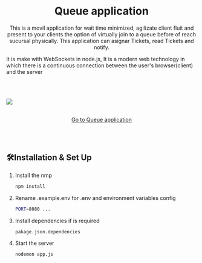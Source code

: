 
<h1 align="center">
Queue application
</h1>
<p align="center">
This is a movil application for wait time minimized, agilizate client fluit and present to your clients the option of virtually join to a queue before of reach sucursal physically. This application can asignar Tickets, read Tickets and notify.

It is make with WebSockets in node.js, It is a modern web technology in which there is a continuous connection between the user's browser(client) and the server<br>

</p>
 <br><br>

![](https://res.cloudinary.com/dxwsqccy0/image/upload/v1663951926/Queue%20application/Screenshot_2022-09-23_115155_tasd2h.png)
<p align="center"> <br><a  href="https://project-queue-application-production.up.railway.app" target="_blank" class="text-decoration-none text-light ">Go to Queue application</a>
<br>
  
 <br><br>


## 🛠Installation & Set Up



1. Install the nmp

   ```sh
   npm install
   ```

2. Rename .example.env for .env and environment variables config

   ```sh
   PORT=8080 ...
   ```

3. Install dependencies if is required

   ```sh
   pakage.json.dependencies
   ```

4. Start the server

   ```sh
   nodemon app.js
   ```
